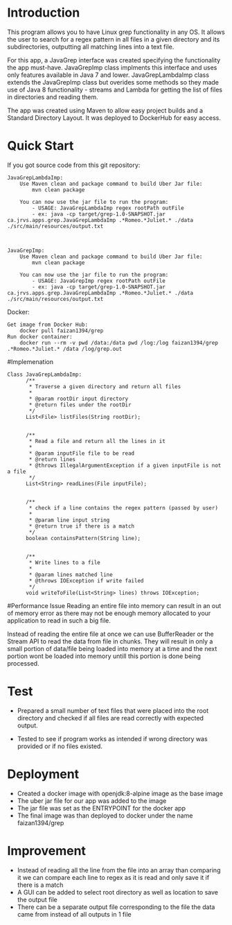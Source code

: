 # Introduction
This program allows you to have Linux grep functionality in any OS. 
It allows the user to search for a regex pattern in all files in a given directory and its subdirectories, outputting all matching lines into a text file.

For this app, a JavaGrep interface was created specifying the functionality the app must-have. JavaGrepImp class implments this interface and uses only features available in Java 7 and lower. JavaGrepLambdaImp class extends the JavaGrepImp class but overides some methods so they made use of Java 8 functionality - streams and Lambda for getting the list of files in directories and reading them.

The app was created using Maven to allow easy project builds and a Standard Directory Layout. It was deployed to DockerHub for easy access.

# Quick Start
If you got source code from this git repository:

    JavaGrepLambdaImp:
    	Use Maven clean and package command to build Uber Jar file:
    		mvn clean package
       	
    	You can now use the jar file to run the program:
  			- USAGE: JavaGrepLambdaImp regex rootPath outFile
  			- ex: java -cp target/grep-1.0-SNAPSHOT.jar ca.jrvs.apps.grep.JavaGrepLambdaImp .*Romeo.*Juliet.* ./data ./src/main/resources/output.txt
       
       

    JavaGrepImp:
    	Use Maven clean and package command to build Uber Jar file:
    		mvn clean package
       	
    	You can now use the jar file to run the program:
  			- USAGE: JavaGrepImp regex rootPath outFile
  			- ex: java -cp target/grep-1.0-SNAPSHOT.jar ca.jrvs.apps.grep.JavaGrepLambdaImp .*Romeo.*Juliet.* ./data ./src/main/resources/output.txt

Docker:

    Get image from Docker Hub:
        docker pull faizan1394/grep
    Run docker container:
        docker run --rm -v pwd /data:/data pwd /log:/log faizan1394/grep .*Romeo.*Juliet.* /data /log/grep.out

#Implemenation
	
	Class JavaGrepLambdaImp:
		  /**
		   * Traverse a given directory and return all files
		   *
		   * @param rootDir input directory
		   * @return files under the rootDir
		   */
		  List<File> listFiles(String rootDir);
		
		
		  /**
		   * Read a file and return all the lines in it
		   *
		   * @param inputFile file to be read
		   * @return lines
		   * @throws IllegalArgumentException if a given inputFile is not a file
		   */
		  List<String> readLines(File inputFile);	
		

		  /**
		   * check if a line contains the regex pattern (passed by user)
		   *
		   * @param line input string
		   * @return true if there is a match
		   */
		  boolean containsPattern(String line);
		  
		  
		  /**
		   * Write lines to a file
		   *
		   * @param lines matched line
		   * @throws IOException if write failed
		   */
		  void writeToFile(List<String> lines) throws IOException;
		    

#Performance Issue
Reading an entire file into memory can result in an out of memory error as there may not be enough memory allocated to your application to read in such a big file.

Instead of reading the entire file at once we can use BufferReader or the Stream API to read the data from file in chunks. 
They will result in only a small portion of data/file being loaded into memory at a time and the next portion wont be loaded into memory untill this portion is done being processed.

# Test
- Prepared a small number of text files that were placed into the root directory and checked if all files are read correctly with expected output.

- Tested to see if program works as intended if wrong directory was provided or if no files existed.

# Deployment
- Created a docker image with openjdk:8-alpine image as the base image
- The uber jar file for our app was added to the image
- The jar file was set as the ENTRYPOINT for the docker app
- The final image was than deployed to docker under the name faizan1394/grep

# Improvement
- Instead of reading all the line from the file into an array than comparing it we can compare each line to regex as it is read and only save it if there is a match
- A GUI can be added to select root directory as well as location to save the output file
- There can be a separate output file corresponding to the file the data came from instead of all outputs in 1 file
